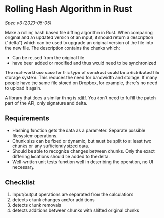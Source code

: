 # Rolling Hash Algorithm in Rust
_Spec v3 (2020-05-05)_

Make a rolling hash based file diffing algorithm in Rust. When comparing original and an updated version of an input, it should return a description ("delta") which can be used to upgrade an original version of the file into the new file. The description contains the chunks which:
- Can be reused from the original file
- have been added or modified and thus would need to be synchronized

The real-world use case for this type of construct could be a distributed file storage system. This reduces the need for bandwidth and storage. If many people have the same file stored on Dropbox, for example, there's no need to upload it again.

A library that does a similar thing is [rdiff](https://linux.die.net/man/1/rdiff). You don't need to fulfill the patch part of the API, only signature and delta. 

## Requirements
- Hashing function gets the data as a parameter. Separate possible filesystem operations.
- Chunk size can be fixed or dynamic, but must be split to at least two chunks on any sufficiently sized data.
- Should be able to recognize changes between chunks. Only the exact differing locations should be added to the delta.
- Well-written unit tests function well in describing the operation, no UI necessary.

## Checklist
1. Input/output operations are separated from the calculations
2. detects chunk changes and/or additions
3. detects chunk removals
4. detects additions between chunks with shifted original chunks

